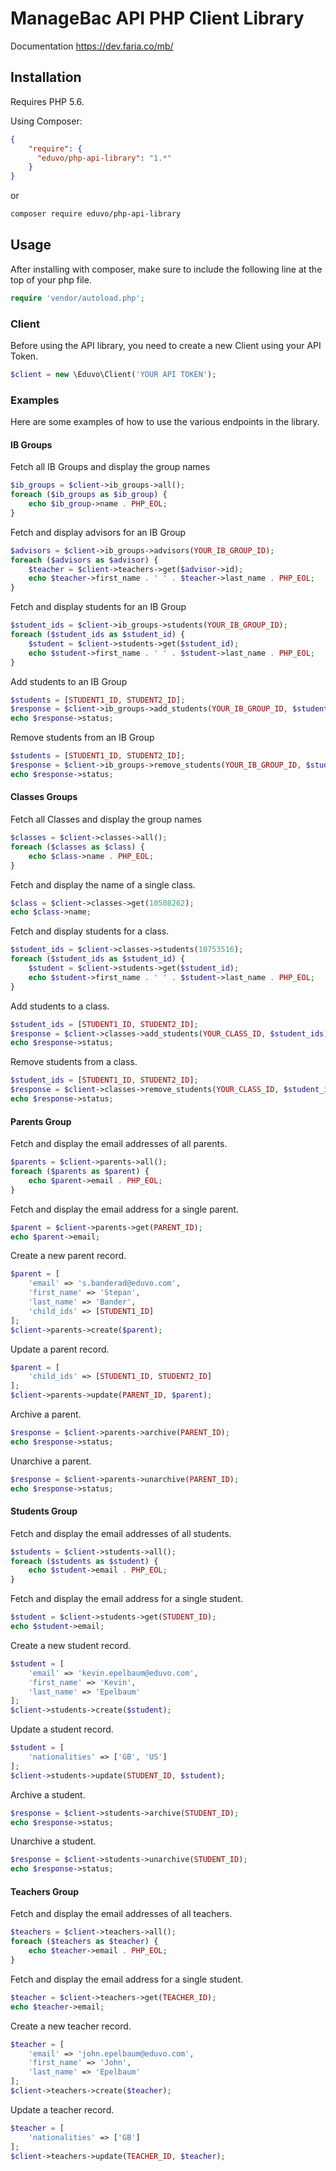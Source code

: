 # ManageBac API PHP Client Library
Documentation https://dev.faria.co/mb/

## Installation
Requires PHP 5.6.

Using Composer:

```json
{
    "require": {
      "eduvo/php-api-library": "1.*"
    }
}
```
or 
```bash
composer require eduvo/php-api-library
```
## Usage
After installing with composer, make sure to include the following line at the top of your php file.
```php
require 'vendor/autoload.php';
```
### Client
Before using the API library, you need to create a new Client using your API Token.
```php
$client = new \Eduvo\Client('YOUR API TOKEN');
```
### Examples
Here are some examples of how to use the various endpoints in the library.
#### IB Groups
Fetch all IB Groups and display the group names
```php
$ib_groups = $client->ib_groups->all();
foreach ($ib_groups as $ib_group) {
    echo $ib_group->name . PHP_EOL;
}
```
Fetch and display advisors for an IB Group
```php
$advisors = $client->ib_groups->advisors(YOUR_IB_GROUP_ID);
foreach ($advisors as $advisor) {
    $teacher = $client->teachers->get($advisor->id);
    echo $teacher->first_name . ' ' . $teacher->last_name . PHP_EOL;
}
```
Fetch and display students for an IB Group
```php
$student_ids = $client->ib_groups->students(YOUR_IB_GROUP_ID);
foreach ($student_ids as $student_id) {
    $student = $client->students->get($student_id);
    echo $student->first_name . ' ' . $student->last_name . PHP_EOL;
}
```
Add students to an IB Group
```php
$students = [STUDENT1_ID, STUDENT2_ID];
$response = $client->ib_groups->add_students(YOUR_IB_GROUP_ID, $students);
echo $response->status;
```
Remove students from an IB Group
```php
$students = [STUDENT1_ID, STUDENT2_ID];
$response = $client->ib_groups->remove_students(YOUR_IB_GROUP_ID, $students);
echo $response->status;
```
#### Classes Groups
Fetch all Classes and display the group names
```php
$classes = $client->classes->all();
foreach ($classes as $class) {
    echo $class->name . PHP_EOL;
}
```
Fetch and display the name of a single class.
```php
$class = $client->classes->get(10508262);
echo $class->name;
```
Fetch and display students for a class.
```php
$student_ids = $client->classes->students(10753516);
foreach ($student_ids as $student_id) {
    $student = $client->students->get($student_id);
    echo $student->first_name . ' ' . $student->last_name . PHP_EOL;
}
```
Add students to a class.
```php
$student_ids = [STUDENT1_ID, STUDENT2_ID];
$response = $client->classes->add_students(YOUR_CLASS_ID, $student_ids);
echo $response->status;
```
Remove students from a class.
```php
$student_ids = [STUDENT1_ID, STUDENT2_ID];
$response = $client->classes->remove_students(YOUR_CLASS_ID, $student_ids);
echo $response->status;
```
#### Parents Group
Fetch and display the email addresses of all parents.
```php
$parents = $client->parents->all();
foreach ($parents as $parent) {
    echo $parent->email . PHP_EOL;
}
```
Fetch and display the email address for a single parent.
```php
$parent = $client->parents->get(PARENT_ID);
echo $parent->email;
```
Create a new parent record.
```php
$parent = [
    'email' => 's.banderad@eduvo.com',
    'first_name' => 'Stepan',
    'last_name' => 'Bander',
    'child_ids' => [STUDENT1_ID]
];
$client->parents->create($parent);
```
Update a parent record.
```php
$parent = [
    'child_ids' => [STUDENT1_ID, STUDENT2_ID]
];
$client->parents->update(PARENT_ID, $parent);
```
Archive a parent.
```php
$response = $client->parents->archive(PARENT_ID);
echo $response->status;
```
Unarchive a parent.
```php
$response = $client->parents->unarchive(PARENT_ID);
echo $response->status;
```
#### Students Group
Fetch and display the email addresses of all students.
```php
$students = $client->students->all();
foreach ($students as $student) {
    echo $student->email . PHP_EOL;
}
```
Fetch and display the email address for a single student.
```php
$student = $client->students->get(STUDENT_ID);
echo $student->email;
```
Create a new student record.
```php
$student = [
    'email' => 'kevin.epelbaum@eduvo.com',
    'first_name' => 'Kevin',
    'last_name' => 'Epelbaum'
];
$client->students->create($student);
```
Update a student record.
```php
$student = [
    'nationalities' => ['GB', 'US']
];
$client->students->update(STUDENT_ID, $student);
```
Archive a student.
```php
$response = $client->students->archive(STUDENT_ID);
echo $response->status;
```
Unarchive a student.
```php
$response = $client->students->unarchive(STUDENT_ID);
echo $response->status;
```
#### Teachers Group
Fetch and display the email addresses of all teachers.
```php
$teachers = $client->teachers->all();
foreach ($teachers as $teacher) {
    echo $teacher->email . PHP_EOL;
}
```
Fetch and display the email address for a single student.
```php
$teacher = $client->teachers->get(TEACHER_ID);
echo $teacher->email;
```
Create a new teacher record.
```php
$teacher = [
    'email' => 'john.epelbaum@eduvo.com',
    'first_name' => 'John',
    'last_name' => 'Epelbaum'
];
$client->teachers->create($teacher);
```
Update a teacher record.
```php
$teacher = [
    'nationalities' => ['GB']
];
$client->teachers->update(TEACHER_ID, $teacher);
```
